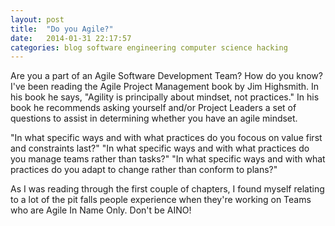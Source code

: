 ```yaml
---
layout: post
title:  "Do you Agile?"
date:   2014-01-31 22:17:57
categories: blog software engineering computer science hacking
---
```


Are you a part of an Agile Software Development Team? How do you know? I've been reading the Agile Project Management book by Jim Highsmith. In his book he says, "Agility is principally about mindset, not practices." In his book he recommends asking yourself and/or Project Leaders a set of questions to assist in determining whether you have an agile mindset. 

"In what specific ways and with what practices do you focous on value first and constraints last?"
"In what specific ways and with what practices do you manage teams rather than tasks?"
"In what specific ways and with what practices do you adapt to change rather than conform to plans?"

As I was reading through the first couple of chapters, I found myself relating to a lot of the pit falls people experience when they're working on Teams who are Agile In Name Only. Don't be AINO! 
